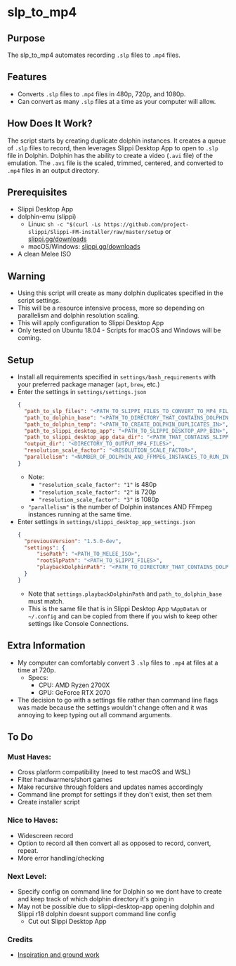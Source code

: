 # slp_to_mp4

## Purpose
The slp_to_mp4 automates recording `.slp` files to `.mp4` files.

## Features
* Converts `.slp` files to `.mp4` files in 480p, 720p, and 1080p.
* Can convert as many `.slp` files at a time as your computer will allow.

## How Does It Work?
The script starts by creating duplicate dolphin instances. It creates a queue of `.slp` files to record, then leverages Slippi Desktop App to open to `.slp` file in Dolphin. Dolphin has the ability to create a video (`.avi` file) of the emulation. The `.avi` file is the scaled, trimmed, centered, and converted to `.mp4` files in an output directory.

## Prerequisites
* Slippi Desktop App
* dolphin-emu (slippi)
  * Linux: `sh -c "$(curl -Ls https://github.com/project-slippi/Slippi-FM-installer/raw/master/setup` or [slippi.gg/downloads](slippi.gg/downloads)
  * macOS/Windows: [slippi.gg/downloads](slippi.gg/downloads)
* A clean Melee ISO

## Warning
* Using this script will create as many dolphin duplicates specified in the script settings.
* This will be a resource intensive process, more so depending on parallelism and dolphin resolution scaling.
* This will apply configuration to Slippi Desktop App
* Only tested on Ubuntu 18.04 - Scripts for macOS and Windows will be coming.

## Setup
* Install all requirements specified in `settings/bash_requirements` with your preferred package manager (`apt`, `brew`, etc.)
* Enter the settings in `settings/settings.json`
  ```json
  {
    "path_to_slp_files": "<PATH_TO_SLIPPI_FILES_TO_CONVERT_TO_MP4_FILES>",
    "path_to_dolphin_base": "<PATH_TO_DIRECTORY_THAT_CONTAINS_DOLPHIN_BIN>",
    "path_to_dolphin_temp": "<PATH_TO_CREATE_DOLPHIN_DUPLICATES_IN>",
    "path_to_slippi_desktop_app": "<PATH_TO_SLIPPI_DESKTOP_APP_BIN>",
    "path_to_slippi_desktop_app_data_dir": "<PATH_THAT_CONTAINS_SLIPPI_CONFIG>",
    "output_dir": "<DIRECTORY_TO_OUTPUT_MP4_FILES>",
    "resolution_scale_factor": "<RESOLUTION_SCALE_FACTOR>",
    "parallelism": "<NUMBER_OF_DOLPHIN_AND_FFMPEG_INSTANCES_TO_RUN_IN_PARALLEL>"
  }
  ```
    * Note:
      * `"resolution_scale_factor": "1"` is 480p
      * `"resolution_scale_factor": "2"` is 720p
      * `"resolution_scale_factor": "3"` is 1080p
    * `"parallelism"` is the number of Dolphin instances AND FFmpeg instances running at the same time.
* Enter settings in `settings/slippi_desktop_app_settings.json`
  ```json
  {
    "previousVersion": "1.5.0-dev",
    "settings": {
        "isoPath": "<PATH_TO_MELEE_ISO>",
        "rootSlpPath": "<PATH_TO_SLIPPI_FILES>",
        "playbackDolphinPath": "<PATH_TO_DIRECTORY_THAT_CONTAINS_DOLPHIN_BIN>"
    }
  }
  ```
  * Note that `settings.playbackDolphinPath` and `path_to_dolphin_base` must match.
  * This is the same file that is in Slippi Desktop App `%AppData%` or `~/.config` and can be copied from there if you wish to keep other settings like Console Connections.


## Extra Information
* My computer can comfortably convert 3 `.slp` files to `.mp4` at  files at a time at 720p.
  * Specs: 
    * CPU: AMD Ryzen 2700X
    * GPU: GeForce RTX 2070
* The decision to go with a settings file rather than command line flags was made because the settings wouldn't change often and it was annoying to keep typing out all command arguments.






## To Do
### Must Haves:
- Cross platform compatibility (need to test macOS and WSL)
- Filter handwarmers/short games
- Make recursive through folders and updates names accordingly
- Command line prompt for settings if they don't exist, then set them
- Create installer script


### Nice to Haves:
- Widescreen record
- Option to record all then convert all as opposed to record, convert, repeat.
- More error handling/checking


### Next Level:
- Specify config on command line for Dolphin so we dont have to create and keep track of which dolphin directory it's going in
- May not be possible due to slippi-desktop-app opening dolphin and Slippi r18 dolphin doesnt support command line config
  - Cut out Slippi Desktop App


### Credits
* [Inspiration and ground work](https://www.reddit.com/r/SSBM/comments/d0y0ag/send_slippi_a_proof_of_concept_for_massrecording/)
